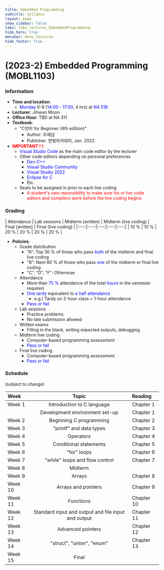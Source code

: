 ```yaml
---
title: Embedded Programming
subtitle: Syllabus
layout: page
show_sidebar: false
tabs: tabs_lectures_EmbeddedProgramming
hide_hero: true
menubar: menu_lectures
hide_footer: true
---
```


# (2023-2) Embedded Programming (MOBL1103)

### Information
* __Time and location__:
    * <span style="color:blue">Monday</span> 6-9 (<span style="color:blue">14:00 - 17:50</span>, 4 hrs) at <span style="color:blue">N4 518</span>
* __Lecturer__: Jihwan Moon
* __Office Hour__: TBD at N4 311
* __Textbook__:
    * "C언어 for Beginner (4th edition)"
        * Author: 우재남
        * Publisher: 한빛아카데미, Jan. 2022.
* __<span style="color:red">IMPORTANT ! !</span>__:
    * <span style="color:blue">Visual Studio Code</span> as the main code editor by the lecturer
    * Other code editors depending on personal preferences
        * <span style="color:blue">Dev-C++</span>
        * <span style="color:blue">Visual Studio Community</span>
        * <span style="color:blue">Visual Studio 2022</span>
        * <span style="color:blue">Eclipse for C</span>
        * Etc.
    * Seats to be assigned in prior to each live coding
        * <span style="color:red">A student's own reponsibility to make sure his or her code editors and compilers work before the live coding begins</span>

### Grading

| Attendance | Lab sessions | Midterm (written) | Midterm (live coding) | Final (written) | Final (live coding) |
|:---:|:---:|:---:|:---:|:---:|
| 10 % | 10 % | 20 % | 20 % | 20 % | 20 % |

* __Policies__:
    * Grade distribution
        * "A": Top 30 % of those who pass <span style="color:blue">both</span> of the midterm and final live coding
        * "B": Next 60 % of those who pass <span style="color:blue">one</span> of the midterm or final live coding
        * "C", "D", "F": Otherwise
    * Attendance
        * More than <span style="color:blue">75 %</span> attendance of the total <span style="color:blue">hours</span> in the semester required
        * <span style="color:blue">One tardy</span> equivalent to <span style="color:blue">a half attendance</span>
            * e.g.) Tardy on 2-hour class = 1-hour attendance
        * <span style="color:blue">Pass or fail</span>
    * Lab sessions
        * Practice problems
        * No late submission allowed
    * Written exams
        * Filling in the blank, writing expected outputs, debugging
    * Midterm live coding
        * Computer-based programming assessment
        * <span style="color:blue">Pass or fail</span>
    * Final live coding
        * Computer-based programming assessment
        * <span style="color:blue">Pass or fail</span>

### Schedule
(subject to change)

| Week | Topic | Reading |
|:---|:---:|:---|
| Week 1 | Introduction to C language | Chapter 1 |
|  | Development environment set-up | Chapter 1 |
| Week 2 | Beginning C programming | Chapter 2 |
| Week 3 | "printf" and data types | Chapter 3 |
| Week 4 | Operators | Chapter 4 |
| Week 5 | Conditional statements | Chapter 5 |
| Week 6 | "for" loops | Chapter 6 |
| Week 7 | "while" loops and flow control | Chapter 7 |
| Week 8 | Midterm |  |
| Week 9 | Arrays | Chapter 8 |
| Week 10 | Arrays and pointers | Chapter 9 |
| Week 11 | Functions | Chapter 10 |
| Week 12 | Standard input and output and file input and output | Chapter 11 |
| Week 13 | Advanced pointers | Chapter 12 |
| Week 14 | "struct", "union", "enum" | Chapter 13 |
| Week 15 | Final |  |